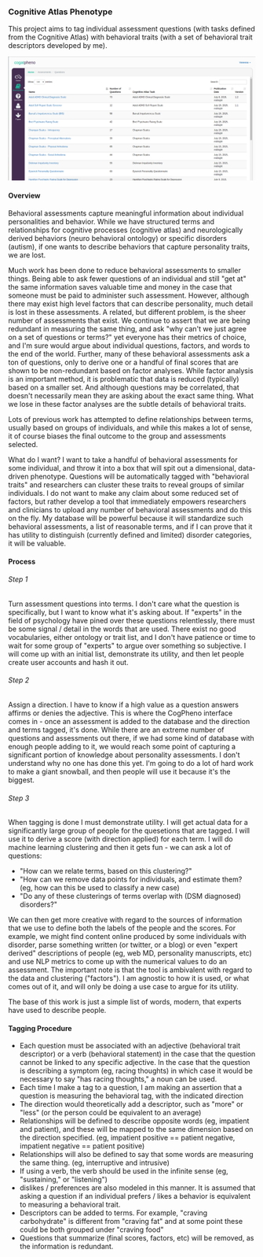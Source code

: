 ### Cognitive Atlas Phenotype

This project aims to tag individual assessment questions (with tasks defined from the Cognitive Atlas) with behavioral traits (with a set of behavioral trait descriptors developed by me).

![cogatpheno](cogpheno/cogpheno/apps/assessments/static/img/assessments.png)

#### Overview

Behavioral assessments capture meaningful information about individual personalities and behavior. While we have structured terms and relationships for cognitive processes (cognitive atlas) and neurologically derived behaviors (neuro behavioral ontology) or specific disorders (autism), if one wants to describe behaviors that capture personality traits, we are lost.

Much work has been done to reduce behavioral assessments to smaller things. Being able to ask fewer questions of an individual and still "get at" the same information saves valuable time and money in the case that someone must be paid to administer such assessment. However, although there may exist high level factors that can describe personality, much detail is lost in these assessments. A related, but different problem, is the sheer number of assessments that exist. We continue to assert that we are being redundant in measuring the same thing, and ask "why can't we just agree on a set of questions or terms?" yet everyone has their metrics of choice, and I'm sure would argue about individual questions, factors, and words to the end of the world. Further, many of these behavioral assessments ask a ton of questions, only to derive one or a handful of final scores that are shown to be non-redundant based on factor analyses. While factor analysis is an important method, it is problematic that data is reduced (typically) based on a smaller set. And although questions may be correlated, that doesn't necessarily mean they are asking about the exact same thing. What we lose in these factor analyses are the subtle details of behavioral traits.

Lots of previous work has attempted to define relationships between terms, usually based on groups of individuals, and while this makes a lot of sense, it of course biases the final outcome to the group and assessments selected. 

What do I want? I want to take a handful of behavioral assessments for some individual, and throw it into a box that will spit out a dimensional, data-driven phenotype. Questions will be automatically tagged with "behavioral traits" and researchers can cluster these traits to reveal groups of similar individuals. I do not want to make any claim about some reduced set of factors, but rather develop a tool that immediately empowers researchers and clinicians to upload any number of behavioral assessments and do this on the fly. My database will be powerful because it will standardize such behavioral assessments, a list of reasonable terms, and if I can prove that it has utility to distinguish (currently defined and limited) disorder categories, it will be valuable.

#### Process

###### Step 1 
Turn assessment questions into terms. I don't care what the question is specifically, but I want to know what it's asking about. If "experts" in the field of psychology have pined over these questions relentlessly, there must be some signal / detail in the words that are used. There exist no good vocabularies, either ontology or trait list, and I don't have patience or time to wait for some group of "experts" to argue over something so subjective. I will come up with an initial list, demonstrate its utility, and then let people create user accounts and hash it out. 

###### Step 2
Assign a direction. I have to know if a high value as a question answers affirms or denies the adjective. This is where the CogPheno interface comes in - once an assessment is added to the database and the direction and terms tagged, it's done. While there are an extreme number of questions and assessments out there, if we had some kind of database with enough people adding to it, we would reach some point of capturing a significant portion of knowledge about personality assessments. I don't understand why no one has done this yet. I'm going to do a lot of hard work to make a giant snowball, and then people will use it because it's the biggest.

###### Step 3
When tagging is done I must demonstrate utility. I will get actual data for a significantly large group of people for the quesetions that are tagged. I will use it to derive a score (with direction applied) for each term. I will do machine learning clustering and then it gets fun - we can ask a lot of questions:

- "How can we relate terms, based on this clustering?"
- "How can we remove data points for individuals, and estimate them? (eg, how can this be used to classify a new case)
- "Do any of these clusterings of terms overlap with (DSM diagnosed) disorders?"

We can then get more creative with regard to the sources of information that we use to define both the labels of the people and the scores. For example, we might find content online produced by some individuals with disorder, parse something written (or twitter, or a blog) or even "expert derived" descriptions of people (eg, web MD, personality manuscripts, etc) and use NLP metrics to come up with the numerical values to do an assessment. The important note is that the tool is ambivalent with regard to the data and clustering ("factors"). I am agnostic to how it is used, or what comes out of it, and will only be doing a use case to argue for its utility.

The base of this work is just a simple list of words, modern, that experts have used to describe people.

#### Tagging Procedure
- Each question must be associated with an adjective (behavioral trait descriptor) or a verb (behavioral statement) in the case that the question cannot be linked to any specific adjective. In the case that the question is describing a symptom (eg, racing thoughts) in which case it would be necessary to say "has racing thoughts," a noun can be used.
- Each time I make a tag to a question, I am making an assertion that a question is measuring the behavioral tag, with the indicated direction
- The direction would theoretically add a descriptor, such as "more" or "less" (or the person could be equivalent to an average)
- Relationships will be defined to describe opposite words (eg, impatient and patient), and these will be mapped to the same dimension based on the direction specified. (eg, impatient positive == patient negative, impatient negative == patient positive)
- Relationships will also be defined to say that some words are measuring the same thing. (eg, interruptive and intrusive)
- If using a verb, the verb should be used in the infinite sense (eg, "sustaining," or "listening")
- dislikes / preferences are also modeled in this manner. It is assumed that asking a question if an individual prefers / likes a behavior is equivalent to measuring a behavioral trait. 
- Descriptors can be added to terms. For example, "craving carbohydrate" is different from "craving fat" and at some point these could be both grouped under "craving food"
- Questions that summarize (final scores, factors, etc) will be removed, as the information is redundant.
